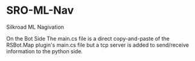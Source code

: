 # SRO-ML-Nav
Silkroad ML Nagivation

On the Bot Side
The main.cs file is a direct copy-and-paste of the RSBot.Map plugin's main.cs file but a tcp server is added to send/receive information to the python side.
